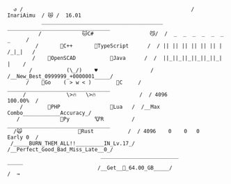 ```
  ↺ /                                                      /  InariAimu  / 😿 /  16.01
           _______________________________________   _________________________________          
          /             🐱C#                  😼/  /  _  _  _  _  _  _        _     /
         /       🐸C++       🐺TypeScript      /  / || || || || || || |    /_|_|   /
        /    🦊OpenSCAD           🐶Java      /  /  ||_||_||_||_||_||_|      |    /
       /           (\_/)    ♥                 /  /__New_Best_0999999_+0000001_____/
      /    🐻Go    ( > w < )        🐰C     /  _________________________________
     /             \>🔥   \>🔥              /  / 4096                  100.00%  /
    /        🐹PHP                🐯Lua   /  /__Max Combo____________Accuracy_/
   /             🦁Py        🐮R         /  _________________________________
  /🙀                  🦉Rust           /  / 4096    0    0   0    Early 0  /
 /_____BURN_THEM_ALL!!_________IN_Lv.17_/  /__Perfect_Good_Bad_Miss_Late__0_/
                              _________________________                       _____
                             /__Get__💽_64.00_GB_____/                      /  →
```

<!--
**InariAimu/InariAimu** is a ✨ _special_ ✨ repository because its `README.md` (this file) appears on your GitHub profile.

Here are some ideas to get you started:

- 🔭 I’m currently working on ...
- 🌱 I’m currently learning ...
- 👯 I’m looking to collaborate on ...
- 🤔 I’m looking for help with ...
- 💬 Ask me about ...
- 📫 How to reach me: ...
- 😄 Pronouns: ...
- ⚡ Fun fact: ...
-->
